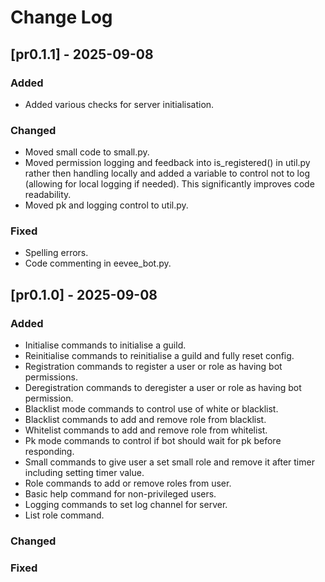 
# Change Log

## [pr0.1.1] - 2025-09-08
 
### Added
 - Added various checks for server initialisation.

### Changed
 - Moved small code to small.py.
 - Moved permission logging and feedback into is_registered() in util.py rather then handling locally and added a variable to control not to log (allowing for local logging if needed). This significantly improves code readability.
 - Moved pk and logging control to util.py.
 
### Fixed
 - Spelling errors.
 - Code commenting in eevee_bot.py.

## [pr0.1.0] - 2025-09-08
 
### Added
- Initialise commands to initialise a guild.
- Reinitialise commands to reinitialise a guild and fully reset config.
- Registration commands to register a user or role as having bot permissions.
- Deregistration commands to deregister a user or role as having bot permission.
- Blacklist mode commands to control use of white or blacklist.
- Blacklist commands to add and remove role from blacklist.
- Whitelist commands to add and remove role from whitelist.
- Pk mode commands to control if bot should wait for pk before responding.
- Small commands to give user a set small role and remove it after timer including setting timer value.
- Role commands to add or remove roles from user.
- Basic help command for non-privileged users.
- Logging commands to set log channel for server.
- List role command.

### Changed
 
### Fixed